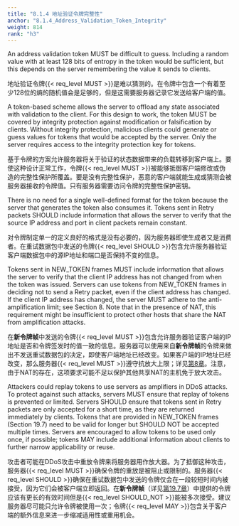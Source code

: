 ```yaml
---
title: "8.1.4 地址验证令牌完整性"
anchor: "8.1.4_Address_Validation_Token_Integrity"
weight: 814
rank: "h3"
---
```


An address validation token MUST be difficult to guess. Including a random value with at least 128 bits of entropy in the token would be sufficient, but this depends on the server remembering the value it sends to clients.

地址验证令牌{{< req_level MUST >}}是难以猜测的。在令牌中包含一个有着至少128位的熵的随机值会是足够的，但是这需要服务器记录它发送给客户端的值。

A token-based scheme allows the server to offload any state associated with validation to the client. For this design to work, the token MUST be covered by integrity protection against modification or falsification by clients. Without integrity protection, malicious clients could generate or guess values for tokens that would be accepted by the server. Only the server requires access to the integrity protection key for tokens.

基于令牌的方案允许服务器将关于验证的状态数据带来的负载转移到客户端上。要使这种设计正常工作，令牌{{< req_level MUST >}}被能够抵御客户端修改或伪造的完整性保护所覆盖。要是没有完整性保护，恶意的客户端就能生成或猜测会被服务器接收的令牌值。只有服务器需要访问令牌的完整性保护密钥。

There is no need for a single well-defined format for the token because the server that generates the token also consumes it. Tokens sent in Retry packets SHOULD include information that allows the server to verify that the source IP address and port in client packets remain constant.

对令牌制定单一的定义良好的格式是没有必要的，因为服务器即使生成者又是消费者。在重试数据包中发送的令牌{{< req_level SHOULD >}}包含允许服务器验证客户端数据包中的源IP地址和端口是否保持不变的信息。

Tokens sent in NEW_TOKEN frames MUST include information that allows the server to verify that the client IP address has not changed from when the token was issued. Servers can use tokens from NEW_TOKEN frames in deciding not to send a Retry packet, even if the client address has changed. If the client IP address has changed, the server MUST adhere to the anti-amplification limit; see Section 8. Note that in the presence of NAT, this requirement might be insufficient to protect other hosts that share the NAT from amplification attacks.

在**新令牌帧**中发送的令牌{{< req_level MUST >}}包含允许服务器验证客户端的IP地址是否和令牌签发时的值一致的信息。服务器可以使用来自**新令牌帧**的令牌来做出不发送重试数据包的决定，即使客户端地址已经改变。如果客户端的IP地址已经改变，那么服务器{{< req_level MUST >}}遵守抗放大上限；详见[第8章]()。注意，由于NAT的存在，这项要求可能不足以保护其他共享NAT的主机免于放大攻击。

Attackers could replay tokens to use servers as amplifiers in DDoS attacks. To protect against such attacks, servers MUST ensure that replay of tokens is prevented or limited. Servers SHOULD ensure that tokens sent in Retry packets are only accepted for a short time, as they are returned immediately by clients. Tokens that are provided in NEW_TOKEN frames (Section 19.7) need to be valid for longer but SHOULD NOT be accepted multiple times. Servers are encouraged to allow tokens to be used only once, if possible; tokens MAY include additional information about clients to further narrow applicability or reuse.

攻击者可能在DDoS攻击中重放令牌来将服务器用作放大器。为了抵御这种攻击，服务器{{< req_level MUST >}}确保令牌的重放是被阻止或限制的。服务器{{< req_level SHOULD >}}确保在重试数据包中发送的令牌仅会在一段较短时间内被接受，因为它们会被客户端立即返回。在**新令牌帧**（详见[第19.7章]()）中提供的令牌应该有更长的有效时间但是{{< req_level SHOULD_NOT >}}能被多次接受。建议服务器尽可能只允许令牌被使用一次；令牌{{< req_level MAY >}}包含关于客户端的额外信息来进一步缩减适用性或重用机会。

